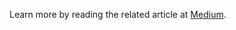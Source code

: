 Learn more by reading the related article at [Medium](https://niilo-keinanen-93801.medium.com/how-to-win-kongming-solitaire-in-3-attempts-feat-software-developer-9ea7c849be3d).
